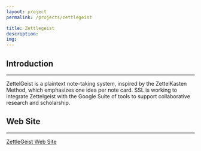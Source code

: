 ```yaml
---
layout: project
permalink: /projects/zettlegeist

title: Zettlegeist
description:
img:
---
```


## Introduction

---

ZettelGeist is a plaintext note-taking system, inspired by the ZettelKasten Method, which emphasizes one idea per note card. SSL is working to integrate Zettelgeist with the Google Suite of tools to support collaborative research and scholarship.

## Web Site

---

[ZettleGeist Web Site](https://zettelgeist.com)
